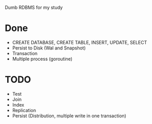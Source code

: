 Dumb RDBMS for my study

# Done
* CREATE DATABASE, CREATE TABLE, INSERT, UPDATE, SELECT
* Persist to Disk (Wal and Snapshot)
* Transaction
* Multiple process (goroutine)

# TODO
* Test
* Join
* Index
* Replication
* Persist (Distribution, multiple write in one transaction)
